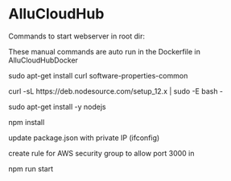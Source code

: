 # AlluCloudHub

<p>Commands to start webserver in root dir:<p>

<p>These manual commands are auto run in the Dockerfile in AlluCloudHubDocker</p>

<p>sudo apt-get install curl software-properties-common<p>
<p>curl -sL https://deb.nodesource.com/setup_12.x | sudo -E bash -<p>
<p>sudo apt-get install -y nodejs<p>
<p>npm install<p>
<p>update package.json with private IP (ifconfig)<p>
<p>create rule for AWS security group to allow port 3000 in<p>
<p>npm run start<p>
